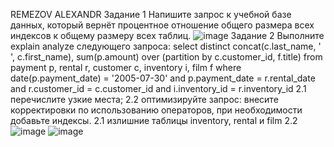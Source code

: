 REMEZOV ALEXANDR
Задание 1
Напишите запрос к учебной базе данных, который вернёт процентное отношение общего размера всех индексов к общему размеру всех таблиц.
![image](https://github.com/Dryid1984/SQL/assets/152690390/6bafa98a-6649-4670-9547-3f212cfab649)
Задание 2
Выполните explain analyze следующего запроса:
select distinct concat(c.last_name, ' ', c.first_name), sum(p.amount) over (partition by c.customer_id, f.title)
from payment p, rental r, customer c, inventory i, film f
where date(p.payment_date) = '2005-07-30' and p.payment_date = r.rental_date and r.customer_id = c.customer_id and i.inventory_id = r.inventory_id
2.1 перечислите узкие места;
2.2 оптимизируйте запрос: внесите корректировки по использованию операторов, при необходимости добавьте индексы.
2.1
излишние таблицы inventory, rental и film
2.2
![image](https://github.com/Dryid1984/SQL/assets/152690390/2388074e-7534-47d1-9ac8-faa76b96a104)
![image](https://github.com/Dryid1984/SQL/assets/152690390/e68321ad-e910-4f2a-a366-ac8d18d9225a)

